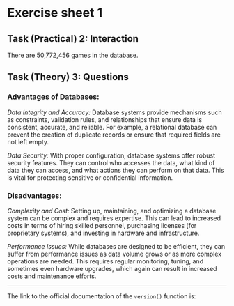# Exercise sheet 1

## Task (Practical) 2: Interaction

There are 50,772,456 games in the database.

## Task (Theory) 3: Questions

### Advantages of Databases:

*Data Integrity and Accuracy:* Database systems provide mechanisms such as constraints, validation rules, and relationships that ensure data is consistent, accurate, and reliable. For example, a relational database can prevent the creation of duplicate records or ensure that required fields are not left empty.

*Data Security:* With proper configuration, database systems offer robust security features. They can control who accesses the data, what kind of data they can access, and what actions they can perform on that data. This is vital for protecting sensitive or confidential information.

### Disadvantages:

*Complexity and Cost:* Setting up, maintaining, and optimizing a database system can be complex and requires expertise. This can lead to increased costs in terms of hiring skilled personnel, purchasing licenses (for proprietary systems), and investing in hardware and infrastructure.

*Performance Issues:* While databases are designed to be efficient, they can suffer from performance issues as data volume grows or as more complex operations are needed. This requires regular monitoring, tuning, and sometimes even hardware upgrades, which again can result in increased costs and maintenance efforts.

---

The link to the official documentation of the `version()` function is: 
